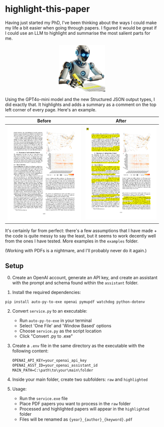 # highlight-this-paper

Having just started my PhD, I've been thinking about the ways I could make my life a bit easier when going through papers. I figured it would be great if I could use an LLM to highlight and summarise the most salient parts for me.

<p align="center">
  <img src="images/robot.png" alt="robot" width="30%">
</p> 


Using the GPT4o-mini model and the new Structured JSON output types, I did exactly that. It highlights and adds a summary as a comment on the top left corner of every page. Here's an example.

| Before | After |
|--------|-------|
| ![Before](images/before.png) | ![After](images/after.png) |

It's certainly far from perfect: there's a few assumptions that I have made + the code is quite messy to say the least, but it seems to work decently well from the ones I have tested. More examples in the `examples` folder.

(Working with PDFs is a nightmare, and I'll probably never do it again.)

## Setup

0. Create an OpenAI account, generate an API key, and create an assistant with the prompt and schema found within the `assistant` folder.

1. Install the required dependencies:
```
pip install auto-py-to-exe openai pymupdf watchdog python-dotenv
```

2. Convert `service.py` to an executable:
   - Run `auto-py-to-exe` in your terminal
   - Select 'One File' and 'Window Based' options
   - Choose `service.py` as the script location
   - Click "Convert .py to .exe"

3. Create a `.env` file in the same directory as the executable with the following content:
   ```
   OPENAI_API_KEY=your_openai_api_key
   OPENAI_ASST_ID=your_openai_assistant_id
   MAIN_PATH=C:\path\to\your\main\folder
   ```

4. Inside your main folder, create two subfolders: `raw` and `highlighted`

5. Usage:
   - Run the `service.exe` file
   - Place PDF papers you want to process in the `raw` folder
   - Processed and highlighted papers will appear in the `highlighted` folder
   - Files will be renamed as `{year}_{author}_{keyword}.pdf`
